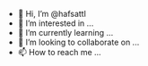 - 👋 Hi, I’m @hafsattl
- 👀 I’m interested in ...
- 🌱 I’m currently learning ...
- 💞️ I’m looking to collaborate on ...
- 📫 How to reach me ...

<!---
hafsattl/hafsattl is a ✨ special ✨ repository because its `README.md` (this file) appears on your GitHub profile.
You can click the Preview link to take a look at your changes.
--->
